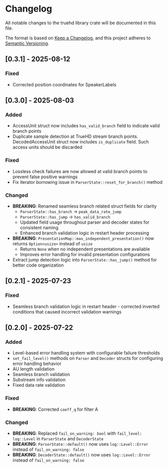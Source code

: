 # Changelog

All notable changes to the truehd library crate will be documented in this file.

The format is based on [Keep a Changelog](https://keepachangelog.com/en/1.0.0/),
and this project adheres to [Semantic Versioning](https://semver.org/spec/v2.0.0.html).

## [0.3.1] - 2025-08-12

### Fixed
- Corrected position coordinates for SpeakerLabels

## [0.3.0] - 2025-08-03

### Added
- AccessUnit struct now includes `has_valid_branch` field to indicate valid branch points
- Duplicate sample detection at TrueHD stream branch points. DecodedAccessUnit struct now includes `is_duplicate` field. Such access units should be discarded
### Fixed
- Lossless check failures are now allowed at valid branch points to prevent false positive warnings
- Fix iterator borrowing issue in `ParserState::reset_for_branch()` method

### Changed
- **BREAKING**: Renamed seamless branch related struct fields for clarity
  - `ParserState::has_branch` → `peak_data_rate_jump`
  - `ParserState::has_jump` → `has_valid_branch`
  - Updated field usage throughout parser and decoder states for consistent naming
  - Enhanced branch validation logic in restart header processing
- **BREAKING**: `PresentationMap::max_independent_presentation()` now returns `Option<usize>` instead of `usize`
  - Returns `None` when no independent presentations are available
  - Improves error handling for invalid presentation configurations
- Extract jump detection logic into `ParserState::has_jump()` method for better code organization

## [0.2.1] - 2025-07-23

### Fixed
- Seamless branch validation logic in restart header - corrected inverted conditions that caused incorrect validation warnings

## [0.2.0] - 2025-07-22

### Added
- Level-based error handling system with configurable failure thresholds
- `set_fail_level()` methods on `Parser` and `Decoder` structs for configuring error handling behavior
- AU length validation
- Seamless branch validation
- Substream info validation
- Fixed data rate validation

### Fixed
- **BREAKING**: Corrected `coeff_q` for filter A

### Changed
- **BREAKING**: Replaced `fail_on_warning: bool` with `fail_level: log::Level` in `ParserState` and `DecoderState`
- **BREAKING**: `ParserState::default()` now uses `log::Level::Error` instead of `fail_on_warning: false`
- **BREAKING**: `DecoderState::default()` now uses `log::Level::Error` instead of `fail_on_warning: false`

